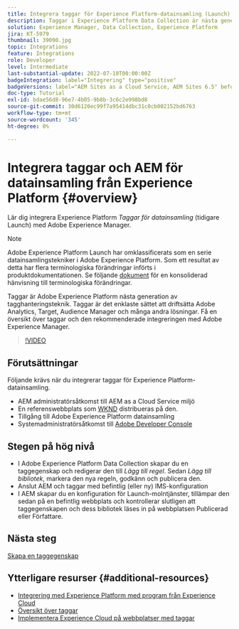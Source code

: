 ```yaml
---
title: Integrera taggar för Experience Platform-datainsamling (Launch) och AEM
description: Taggar i Experience Platform Data Collection är nästa generations tagghanteringslösning för Adobe och det bästa sättet att driftsätta Adobe Analytics, Target, Audience Manager och många fler lösningar. Få en översikt över taggar (tidigare Launch) och den rekommenderade integrationen med Adobe Experience Manager.
solution: Experience Manager, Data Collection, Experience Platform
jira: KT-5979
thumbnail: 39090.jpg
topic: Integrations
feature: Integrations
role: Developer
level: Intermediate
last-substantial-update: 2022-07-10T00:00:00Z
badgeIntegration: label="Integrering" type="positive"
badgeVersions: label="AEM Sites as a Cloud Service, AEM Sites 6.5" before-title="false"
doc-type: Tutorial
exl-id: bdae56d8-96e7-4b05-9b8b-3c6c2e998bd8
source-git-commit: 30d6120ec99f7a95414dbc31c0cb002152bd6763
workflow-type: tm+mt
source-wordcount: '345'
ht-degree: 0%

---
```


# Integrera taggar och AEM för datainsamling från Experience Platform {#overview}

Lär dig integrera Experience Platform _Taggar för datainsamling_ (tidigare Launch) med Adobe Experience Manager.

>[!NOTE]
>
>Adobe Experience Platform Launch har omklassificerats som en serie datainsamlingstekniker i Adobe Experience Platform. Som ett resultat av detta har flera terminologiska förändringar införts i produktdokumentationen. Se följande [dokument](https://experienceleague.adobe.com/docs/experience-platform/tags/term-updates.html) för en konsoliderad hänvisning till terminologiska förändringar.


Taggar är Adobe Experience Platform nästa generation av tagghanteringsteknik. Taggar är det enklaste sättet att driftsätta Adobe Analytics, Target, Audience Manager och många andra lösningar. Få en översikt över taggar och den rekommenderade integreringen med Adobe Experience Manager.

>[!VIDEO](https://video.tv.adobe.com/v/3417061?quality=12&learn=on)


## Förutsättningar

Följande krävs när du integrerar taggar för Experience Platform-datainsamling.

+ AEM administratörsåtkomst till AEM as a Cloud Service miljö
+ En referenswebbplats som [WKND](https://github.com/adobe/aem-guides-wknd) distribueras på den.
+ Tillgång till Adobe Experience Platform datainsamling
+ Systemadministratörsåtkomst till [Adobe Developer Console](https://developer.adobe.com/developer-console/)


## Stegen på hög nivå

+ I Adobe Experience Platform Data Collection skapar du en taggegenskap och redigerar den till _Lägg till regel_. Sedan _Lägg till bibliotek_, markera den nya regeln, godkänn och publicera den.
+ Anslut AEM och taggar med befintlig (eller ny) IMS-konfiguration
+ I AEM skapar du en konfiguration för Launch-molntjänster, tillämpar den sedan på en befintlig webbplats och kontrollerar slutligen att taggegenskapen och dess bibliotek läses in på webbplatsen Publicerad eller Författare.

## Nästa steg

[Skapa en taggegenskap](create-tag-property.md)

## Ytterligare resurser {#additional-resources}

+ [Integrering med Experience Platform med program från Experience Cloud](https://experienceleague.adobe.com/docs/platform-learn/tutorials/intro-to-platform/integrations-with-experience-cloud-applications.html)
+ [Översikt över taggar](https://experienceleague.adobe.com/docs/experience-platform/tags/home.html)
+ [Implementera Experience Cloud på webbplatser med taggar](https://experienceleague.adobe.com/docs/platform-learn/implement-in-websites/overview.html)
